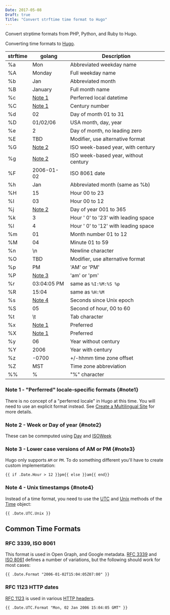 ```yaml
---
Date: 2017-05-08
Draft: true
Title: "Convert strftime time format to Hugo"
---
```

Convert strptime formats from PHP, Python, and Ruby to Hugo.
<!--more-->


Converting time formats to [Hugo](https://gohugo.io/).

| strftime | golang     | Description |
|----------|------------|-------------|
| %a       | Mon        | Abbreviated weekday name|
| %A       | Monday     | Full weekday name  |
| %b       | Jan        | Abbreviated month |
| %B       | January    | Full month name |
| %c       | [Note 1](#note1)     | Perferred local datetime |
| %C       | [Note 1](#note1)     | Century number |
| %d       | 02         | Day of month 01 to 31 |
| %D       | 01/02/06   | USA month, day, year  |
| %e       | 2          | Day of month, no leading zero |
| %E       | TBD        | Modifier, use alternative format |
| %G       | [Note 2](#note2)     | ISO week-based year, with century |
| %g       | [Note 2](#note2)     | ISO week-based year, without century |
| %F       | 2006-01-02 | ISO 8061 date|
| %h       | Jan        | Abbreviated month (same as %b) |
| %H       | 15         | Hour 00 to 23 |
| %I       | 03         | Hour 00 to 12 |
| %j       | [Note 2](#note2)     | Day of year 001 to 365 |
| %k       | 3          | Hour ' 0' to '23' with leading space |
| %l       | 4          | Hour ' 0' to '12' with leading space |
| %m       | 01         | Month number 01 to 12 |
| %M       | 04         | Minute 01 to 59 |
| %n       | \n         | Newline character |
| %O       | TBD        | Modifier, use alternative format |
| %p       | PM         | 'AM' or 'PM' |
| %P       | [Note 3](#note3)     | 'am' or 'pm' |
| %r       | 03:04:05 PM | same as `%I:%M:%S %p` |
| %R       | 15:04      | same as `%H:%M` |
| %s       | [Note 4](#note4)     | Seconds since Unix epoch |
| %S       | 05         | Second of hour, 00 to 60 |
| %t       | \t         | Tab character |
| %x       | [Note 1](#note1)     | Preferred |
| %X       | [Note 1](#note2)     | Preferred |
| %y       | 06         | Year without century |
| %Y       | 2006       | Year with century |
| %z       | -0700      | +/-hhmm time zone offset |
| %Z       | MST        | Time zone abbreviation |
| %%       | %          | "%" character |

### Note 1 - "Perferred" locale-specific formats {#note1}

There is no concept of a "perferred locale" in Hugo at this time.  You will need
to use an explicit format instead.  See [Create a Multilingual Site](https://gohugo.io/tutorials/create-a-multilingual-site/) for more details.

### Note 2 - Week or Day of year {#note2}

These can be commputed using [Day](https://golang.org/pkg/time/#Time.Day) and [ISOWeek](https://golang.org/pkg/time/#Time.ISOWeek)

### Note 3 - Lower case versions of AM or PM {#note3}

Hugo only supports `AM` or `PM`.  To do something different you'll have to create custom implementation:

```
{{ if .Date.Hour > 12 }}pm{{ else }}am{{ end}}
```

### Note 4 - Unix timestamps {#note4}

Instead of a time format, you need to use the [UTC](https://golang.org/pkg/time/#Time.UTC) and [Unix](https://golang.org/pkg/time/#Time.Unix) methods of the [Time](https://golang.org/pkg/time/#Time) object:

```
{{ .Date.UTC.Unix }}
```

## Common Time Formats

### RFC 3339, ISO 8061

This format is used in Open Graph, and Google metadata.  [RFC 3339](https://www.ietf.org/rfc/rfc3339.txt) and [ISO 8061](https://en.wikipedia.org/wiki/ISO_8601) defines a number of variations, but the following should work for most cases:

```
{{ .Date.Format "2006-01-02T15:04:05Z07:00" }}
```

### RFC 1123 HTTP dates

[RFC 1123](https://tools.ietf.org/html/rfc1123) is used in various [HTTP headers](https://www.w3.org/Protocols/rfc2616/rfc2616-sec3.html).

```
{{ .Date.UTC.Format "Mon, 02 Jan 2006 15:04:05 GMT" }}
```

